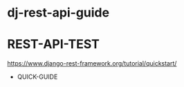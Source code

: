 ﻿# dj-rest-api-guide

<h1>REST-API-TEST</h1>

https://www.django-rest-framework.org/tutorial/quickstart/
<ul>
<li>QUICK-GUIDE</li>
</ul>
